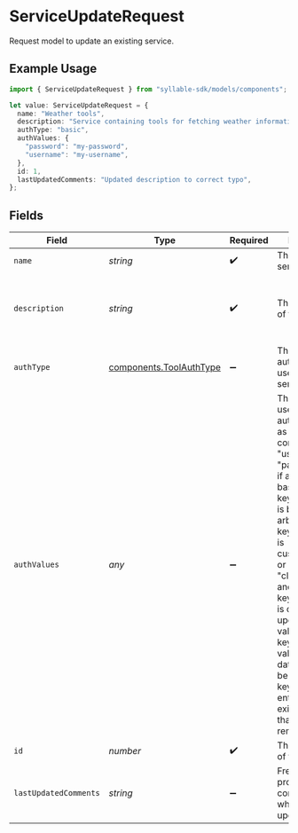 # ServiceUpdateRequest

Request model to update an existing service.

## Example Usage

```typescript
import { ServiceUpdateRequest } from "syllable-sdk/models/components";

let value: ServiceUpdateRequest = {
  name: "Weather tools",
  description: "Service containing tools for fetching weather information",
  authType: "basic",
  authValues: {
    "password": "my-password",
    "username": "my-username",
  },
  id: 1,
  lastUpdatedComments: "Updated description to correct typo",
};
```

## Fields

| Field                                                                                                                                                                                                                                                                                                                                                                                                                                                                                 | Type                                                                                                                                                                                                                                                                                                                                                                                                                                                                                  | Required                                                                                                                                                                                                                                                                                                                                                                                                                                                                              | Description                                                                                                                                                                                                                                                                                                                                                                                                                                                                           | Example                                                                                                                                                                                                                                                                                                                                                                                                                                                                               |
| ------------------------------------------------------------------------------------------------------------------------------------------------------------------------------------------------------------------------------------------------------------------------------------------------------------------------------------------------------------------------------------------------------------------------------------------------------------------------------------- | ------------------------------------------------------------------------------------------------------------------------------------------------------------------------------------------------------------------------------------------------------------------------------------------------------------------------------------------------------------------------------------------------------------------------------------------------------------------------------------- | ------------------------------------------------------------------------------------------------------------------------------------------------------------------------------------------------------------------------------------------------------------------------------------------------------------------------------------------------------------------------------------------------------------------------------------------------------------------------------------- | ------------------------------------------------------------------------------------------------------------------------------------------------------------------------------------------------------------------------------------------------------------------------------------------------------------------------------------------------------------------------------------------------------------------------------------------------------------------------------------- | ------------------------------------------------------------------------------------------------------------------------------------------------------------------------------------------------------------------------------------------------------------------------------------------------------------------------------------------------------------------------------------------------------------------------------------------------------------------------------------- |
| `name`                                                                                                                                                                                                                                                                                                                                                                                                                                                                                | *string*                                                                                                                                                                                                                                                                                                                                                                                                                                                                              | :heavy_check_mark:                                                                                                                                                                                                                                                                                                                                                                                                                                                                    | The name of the service                                                                                                                                                                                                                                                                                                                                                                                                                                                               | Weather tools                                                                                                                                                                                                                                                                                                                                                                                                                                                                         |
| `description`                                                                                                                                                                                                                                                                                                                                                                                                                                                                         | *string*                                                                                                                                                                                                                                                                                                                                                                                                                                                                              | :heavy_check_mark:                                                                                                                                                                                                                                                                                                                                                                                                                                                                    | The description of the service                                                                                                                                                                                                                                                                                                                                                                                                                                                        | Service containing tools for fetching weather information                                                                                                                                                                                                                                                                                                                                                                                                                             |
| `authType`                                                                                                                                                                                                                                                                                                                                                                                                                                                                            | [components.ToolAuthType](../../models/components/toolauthtype.md)                                                                                                                                                                                                                                                                                                                                                                                                                    | :heavy_minus_sign:                                                                                                                                                                                                                                                                                                                                                                                                                                                                    | The type of authentication to use for the service's tools                                                                                                                                                                                                                                                                                                                                                                                                                             | basic                                                                                                                                                                                                                                                                                                                                                                                                                                                                                 |
| `authValues`                                                                                                                                                                                                                                                                                                                                                                                                                                                                          | *any*                                                                                                                                                                                                                                                                                                                                                                                                                                                                                 | :heavy_minus_sign:                                                                                                                                                                                                                                                                                                                                                                                                                                                                    | The values to use for the authentication, as a dict. Should contain "username" and "password" keys if auth type is basic, "token" key if auth type is bearer, arbitrary header keys if auth type is custom_headers. or "client_id", "client_secret", and "auth_url" keys if auth type is oauth2. On an update, leave a value for a given key null and the value in the database will not be updated. (If a key is omitted entirely, any existing value for that key will be removed.) | {<br/>"password": "my-password",<br/>"username": "my-username"<br/>}                                                                                                                                                                                                                                                                                                                                                                                                                  |
| `id`                                                                                                                                                                                                                                                                                                                                                                                                                                                                                  | *number*                                                                                                                                                                                                                                                                                                                                                                                                                                                                              | :heavy_check_mark:                                                                                                                                                                                                                                                                                                                                                                                                                                                                    | The internal ID of the service                                                                                                                                                                                                                                                                                                                                                                                                                                                        | 1                                                                                                                                                                                                                                                                                                                                                                                                                                                                                     |
| `lastUpdatedComments`                                                                                                                                                                                                                                                                                                                                                                                                                                                                 | *string*                                                                                                                                                                                                                                                                                                                                                                                                                                                                              | :heavy_minus_sign:                                                                                                                                                                                                                                                                                                                                                                                                                                                                    | Free text providing comment about what was updated                                                                                                                                                                                                                                                                                                                                                                                                                                    | Updated description to correct typo                                                                                                                                                                                                                                                                                                                                                                                                                                                   |